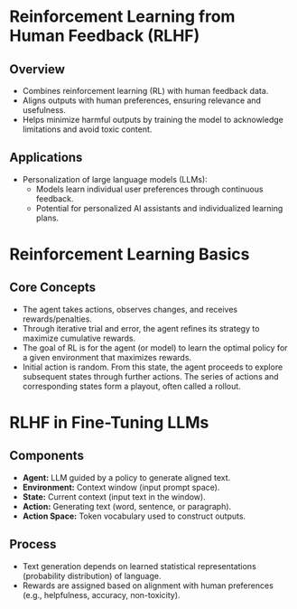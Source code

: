 # Reinforcement Learning from Human Feedback (RLHF)

## Overview
- Combines reinforcement learning (RL) with human feedback data.
- Aligns outputs with human preferences, ensuring relevance and usefulness.
- Helps minimize harmful outputs by training the model to acknowledge limitations and avoid toxic content.

## Applications
- Personalization of large language models (LLMs):
  - Models learn individual user preferences through continuous feedback.
  - Potential for personalized AI assistants and individualized learning plans.

# Reinforcement Learning Basics

## Core Concepts
- The agent takes actions, observes changes, and receives rewards/penalties.
- Through iterative trial and error, the agent refines its strategy to maximize cumulative rewards.
- The goal of RL is for the agent (or model) to learn the optimal policy for a given environment that maximizes rewards.
- Initial action is random. From this state, the agent proceeds to explore subsequent states through further actions. The series of actions and corresponding states form a playout, often called a rollout.

# RLHF in Fine-Tuning LLMs

## Components
- **Agent:** LLM guided by a policy to generate aligned text.
- **Environment:** Context window (input prompt space).
- **State:** Current context (input text in the window).
- **Action:** Generating text (word, sentence, or paragraph).
- **Action Space:** Token vocabulary used to construct outputs.

## Process
- Text generation depends on learned statistical representations (probability distribution) of language.
- Rewards are assigned based on alignment with human preferences (e.g., helpfulness, accuracy, non-toxicity).



